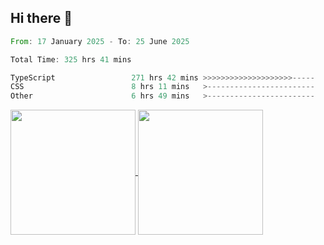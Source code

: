 ## Hi there 👋
<!--START_SECTION:waka-->

```rust
From: 17 January 2025 - To: 25 June 2025

Total Time: 325 hrs 41 mins

TypeScript                 271 hrs 42 mins >>>>>>>>>>>>>>>>>>>>-----   81.71 %
CSS                        8 hrs 11 mins   >------------------------   02.46 %
Other                      6 hrs 49 mins   >------------------------   02.05 %
```

<!--END_SECTION:waka-->

<a href="https://github.com/anuraghazra/github-readme-stats">
  <img height=200 align="center" src="https://github-readme-stats.vercel.app/api/top-langs/?username=paulgeorge35&layout=donut&langs_count=5&theme=transparent" />
</a>
<a href="https://github.com/anuraghazra/convoychat">
  <img height=200 align="center" src="https://github-readme-stats.vercel.app/api?username=paulgeorge35&show_icons=true&show=prs_merged&theme=transparent&rank_icon=github" />
</a>
